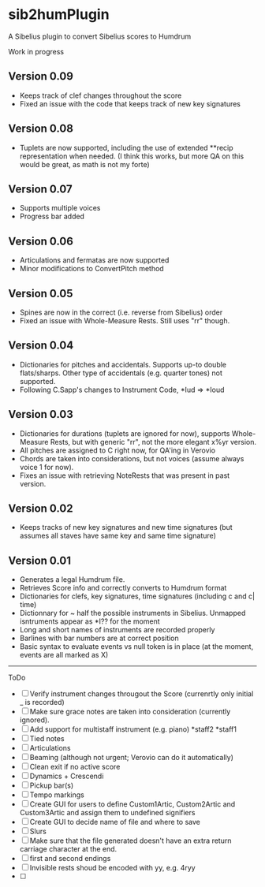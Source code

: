 # sib2humPlugin
A Sibelius plugin to convert Sibelius scores to Humdrum

Work in progress

## Version 0.09
* Keeps track of clef changes throughout the score
* Fixed an issue with the code that keeps track of new key signatures

## Version 0.08
* Tuplets are now supported, including the use of extended \*\*recip representation when needed. (I think this works, but more QA on this would be great, as math is not my forte) 

## Version 0.07
* Supports multiple voices
* Progress bar added

## Version 0.06
* Articulations and fermatas are now supported
* Minor modifications to ConvertPitch method

## Version 0.05
* Spines are now in the correct (i.e. reverse from Sibelius) order
* Fixed an issue with Whole-Measure Rests. Still uses "rr" though.

## Version 0.04
* Dictionaries for pitches and accidentals. Supports up-to double flats/sharps. Other type of accidentals (e.g. quarter tones) not supported.
* Following C.Sapp's changes to Instrument Code, \*Iud   => \*Ioud

## Version 0.03

* Dictionaries for durations (tuplets are ignored for now), supports Whole-Measure Rests, but with generic "rr", not the more elegant x%yr version.
* All pitches are assigned to C right now, for QA'ing in Verovio
* Chords are taken into considerations, but not voices (assume always voice 1 for now).
* Fixes an issue with retrieving NoteRests that was present in past version.

## Version 0.02

* Keeps tracks of new key signatures and new time signatures (but assumes all staves have same key and same time signature)

## Version 0.01

 * Generates a legal Humdrum file.
 * Retrieves Score info and correctly converts to Humdrum format
 * Dictionaries for clefs, key signatures, time signatures (including c and c| time)
 * Dictionnary for ~ half the possible instruments in Sibelius. Unmapped isntruments appear as \*I?? for the moment
 * Long and short names of instruments are recorded properly
 * Barlines with bar numbers are at correct position
 * Basic syntax to evaluate events vs null token is in place (at the moment, events are all marked as X)

----------------------------------------------------

ToDo
- [ ] Verify instrument changes througout the Score (currenrtly only initial _ is recorded)
- [ ] Make sure grace notes are taken into consideration (currently ignored).
- [ ] Add support for multistaff instrument (e.g. piano) \*staff2	\*staff1 
- [ ] Tied notes
- [ ] Articulations
- [ ] Beaming (although not urgent; Verovio can do it automatically)
- [ ] Clean exit if no active score
- [ ] Dynamics + Crescendi
- [ ] Pickup bar(s)
- [ ] Tempo markings
- [ ] Create GUI for users to define Custom1Artic, Custom2Artic and Custom3Artic and assign them to undefined signifiers
- [ ] Create GUI to decide name of file and where to save
- [ ] Slurs
- [ ] Make sure that the file generated doesn't have an extra return carriage character at the end.
- [ ] first and second endings
- [ ] Invisible rests shoud be encoded with yy, e.g. 4ryy
- [ ] 

